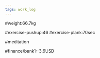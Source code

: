 ```yaml
---
tags: work_log
---
```


#weight:66.7kg

#exercise-pushup:46
#exercise-plank:70sec

#meditation



#finance/bank1:-3.6USD


